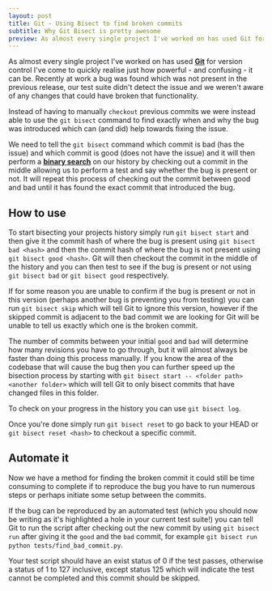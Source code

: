 ```yaml
---
layout: post
title: Git - Using Bisect to find broken commits
subtitle: Why Git Bisect is pretty awesome
preview: As almost every single project I've worked on has used Git for version control I've come to quickly realise just how powerful - and confusing - it can be. Recently at work a bug was found which was not present in the previous release, our test suite didn't detect the issue and we weren't aware of any changes that could have broken that functionality. 
---
```


As almost every single project I've worked on has used [**Git**](https://git-scm.com/) for version control I've come to quickly realise just how powerful - and confusing - it can be. Recently at work a bug was found which was not present in the previous release, our test suite didn't detect the issue and we weren't aware of any changes that could have broken that functionality. 

Instead of having to manually `checkout` previous commits we were instead able to use the `git bisect` command to find exactly when and why the bug was introduced which can (and did) help towards fixing the issue. 

We need to tell the `git bisect` command which commit is bad (has the issue) and which commit is good (does not have the issue) and it will then perform a [**binary search**](https://en.wikipedia.org/wiki/Binary_search_algorithm) on our history by checking out a commit in the middle allowing us to perform a test and say whether the bug is present or not. It will repeat this process of checking out the commit between good and bad until it has found the exact commit that introduced the bug. 

## How to use
To start bisecting your projects history simply run `git bisect start` and then give it the commit hash of where the bug is present using `git bisect bad <hash>` and then the commit hash of where the bug is not present using `git bisect good <hash>`. Git will then checkout the commit in the middle of the history and you can then test to see if the bug is present or not using `git bisect bad` or `git bisect good` respectively. 

If for some reason you are unable to confirm if the bug is present or not in this version (perhaps another bug is preventing you from testing) you can run `git bisect skip` which will tell Git to ignore this version, however if the skipped commit is adjacent to the bad commit we are looking for Git will be unable to tell us exactly which one is the broken commit. 

The number of commits between your initial `good` and `bad` will determine how many revisions you have to go through, but it will almost always be faster than doing this process manually. If you know the area of the codebase that will cause the bug then you can further speed up the bisection process by starting with `git bisect start -- <folder path> <another folder>` which will tell Git to only bisect commits that have changed files in this folder. 

To check on your progress in the history you can use `git bisect log`. 

Once you're done simply run `git bisect reset` to go back to your HEAD or `git bisect reset <hash>` to checkout a specific commit. 

## Automate it
Now we have a method for finding the broken commit it could still be time consuming to complete if to reproduce the bug you have to run numerous steps or perhaps initiate some setup between the commits. 

If the bug can be reproduced by an automated test (which you should now be writing as it's highlighted a hole in your current test suite!) you can tell Git to run the script after checking out the new commit by using `git bisect run` after giving it the `good` and the `bad` commit, for example `git bisect run python tests/find_bad_commit.py`. 

Your test script should have an exist status of 0 if the test passes, otherwise a status of 1 to 127 inclusive, except status 125 which will indicate the test cannot be completed and this commit should be skipped. 
